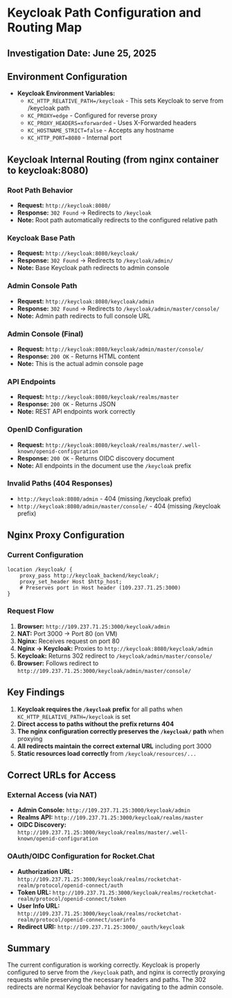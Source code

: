# Keycloak Path Configuration and Routing Map

## Investigation Date: June 25, 2025

## Environment Configuration
- **Keycloak Environment Variables:**
  - `KC_HTTP_RELATIVE_PATH=/keycloak` - This sets Keycloak to serve from /keycloak path
  - `KC_PROXY=edge` - Configured for reverse proxy
  - `KC_PROXY_HEADERS=xforwarded` - Uses X-Forwarded headers
  - `KC_HOSTNAME_STRICT=false` - Accepts any hostname
  - `KC_HTTP_PORT=8080` - Internal port

## Keycloak Internal Routing (from nginx container to keycloak:8080)

### Root Path Behavior
- **Request:** `http://keycloak:8080/`
- **Response:** `302 Found` → Redirects to `/keycloak`
- **Note:** Root path automatically redirects to the configured relative path

### Keycloak Base Path
- **Request:** `http://keycloak:8080/keycloak/`
- **Response:** `302 Found` → Redirects to `/keycloak/admin/`
- **Note:** Base Keycloak path redirects to admin console

### Admin Console Path
- **Request:** `http://keycloak:8080/keycloak/admin`
- **Response:** `302 Found` → Redirects to `/keycloak/admin/master/console/`
- **Note:** Admin path redirects to full console URL

### Admin Console (Final)
- **Request:** `http://keycloak:8080/keycloak/admin/master/console/`
- **Response:** `200 OK` - Returns HTML content
- **Note:** This is the actual admin console page

### API Endpoints
- **Request:** `http://keycloak:8080/keycloak/realms/master`
- **Response:** `200 OK` - Returns JSON
- **Note:** REST API endpoints work correctly

### OpenID Configuration
- **Request:** `http://keycloak:8080/keycloak/realms/master/.well-known/openid-configuration`
- **Response:** `200 OK` - Returns OIDC discovery document
- **Note:** All endpoints in the document use the `/keycloak` prefix

### Invalid Paths (404 Responses)
- `http://keycloak:8080/admin` - 404 (missing /keycloak prefix)
- `http://keycloak:8080/admin/master/console/` - 404 (missing /keycloak prefix)

## Nginx Proxy Configuration

### Current Configuration
```nginx
location /keycloak/ {
    proxy_pass http://keycloak_backend/keycloak/;
    proxy_set_header Host $http_host;
    # Preserves port in Host header (109.237.71.25:3000)
}
```

### Request Flow
1. **Browser:** `http://109.237.71.25:3000/keycloak/admin`
2. **NAT:** Port 3000 → Port 80 (on VM)
3. **Nginx:** Receives request on port 80
4. **Nginx → Keycloak:** Proxies to `http://keycloak:8080/keycloak/admin`
5. **Keycloak:** Returns 302 redirect to `/keycloak/admin/master/console/`
6. **Browser:** Follows redirect to `http://109.237.71.25:3000/keycloak/admin/master/console/`

## Key Findings

1. **Keycloak requires the `/keycloak` prefix** for all paths when `KC_HTTP_RELATIVE_PATH=/keycloak` is set
2. **Direct access to paths without the prefix returns 404**
3. **The nginx configuration correctly preserves the `/keycloak/` path** when proxying
4. **All redirects maintain the correct external URL** including port 3000
5. **Static resources load correctly** from `/keycloak/resources/...`

## Correct URLs for Access

### External Access (via NAT)
- **Admin Console:** `http://109.237.71.25:3000/keycloak/admin`
- **Realms API:** `http://109.237.71.25:3000/keycloak/realms/master`
- **OIDC Discovery:** `http://109.237.71.25:3000/keycloak/realms/master/.well-known/openid-configuration`

### OAuth/OIDC Configuration for Rocket.Chat
- **Authorization URL:** `http://109.237.71.25:3000/keycloak/realms/rocketchat-realm/protocol/openid-connect/auth`
- **Token URL:** `http://109.237.71.25:3000/keycloak/realms/rocketchat-realm/protocol/openid-connect/token`
- **User Info URL:** `http://109.237.71.25:3000/keycloak/realms/rocketchat-realm/protocol/openid-connect/userinfo`
- **Redirect URI:** `http://109.237.71.25:3000/_oauth/keycloak`

## Summary

The current configuration is working correctly. Keycloak is properly configured to serve from the `/keycloak` path, and nginx is correctly proxying requests while preserving the necessary headers and paths. The 302 redirects are normal Keycloak behavior for navigating to the admin console.